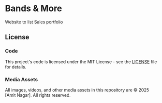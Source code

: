 # Bands & More
Website to list Sales portfolio 

## License

### Code
This project's code is licensed under the MIT License - see the [LICENSE](LICENSE) file for details.

### Media Assets
All images, videos, and other media assets in this repository are © 2025 [Amit Nagar]. All rights reserved.
